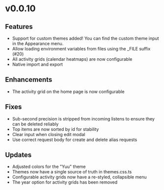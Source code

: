 # v0.0.10

## Features
- Support for custom themes added! You can find the custom theme input in the Appearance menu.
- Allow loading environment variables from files using the _FILE suffix (#20)
- All activity grids (calendar heatmaps) are now configurable
- Native import and export

## Enhancements
- The activity grid on the home page is now configurable

## Fixes
- Sub-second precision is stripped from incoming listens to ensure they can be deleted reliably
- Top items are now sorted by id for stability
- Clear input when closing edit modal
- Use correct request body for create and delete alias requests

## Updates
- Adjusted colors for the "Yuu" theme
- Themes now have a single source of truth in themes.css.ts
- Configurable activity grids now have a re-styled, collapsible menu
- The year option for activity grids has been removed